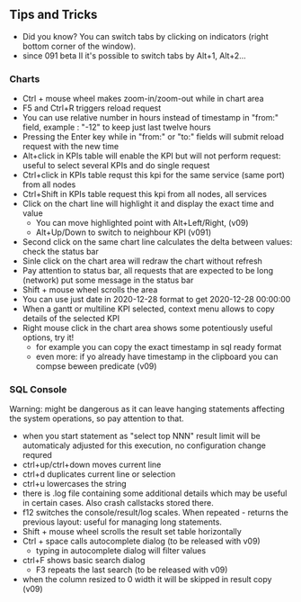 ## Tips and Tricks

* Did you know? You can switch tabs by clicking on indicators (right bottom corner of the window).
* since 091 beta II it's possible to switch tabs by Alt+1, Alt+2...

### Charts
* Ctrl + mouse wheel makes zoom-in/zoom-out while in chart area
* F5 and Ctrl+R triggers reload request
* You can use relative number in hours instead of timestamp in "from:" field, example : "-12" to keep just last twelve hours
* Pressing the Enter key while in "from:" or "to:" fields will submit reload request with the new time
* Alt+click in KPIs table will enable the KPI but will not perform request: useful to select several KPIs and do single request
* Ctrl+click in KPIs table requst this kpi for the same service (same port) from all nodes
* Ctrl+Shift in KPIs table request this kpi from all nodes, all services
* Click on the chart line will highlight it and display the exact time and value
   * You can move highlighted point with Alt+Left/Right, (v09)
   * Alt+Up/Down to switch to neighbour KPI (v091)
* Second click on the same chart line calculates the delta between values: check the status bar
* Sinle click on the chart area will redraw the chart without refresh
* Pay attention to status bar, all requests that are expected to be long (network) put some message in the status bar
* Shift + mouse wheel scrolls the area
* You can use just date in 2020-12-28 format to get 2020-12-28 00:00:00
* When a gantt or multiline KPI selected, context menu allows to copy details of the selected KPI
* Right mouse click in the chart area shows some potentiously useful options, try it!
  * for example you can copy the exact timestamp in sql ready format
  * even more: if yo already have timestamp in the clipboard you can compse beween predicate (v09)
 

### SQL Console
Warning: might be dangerous as it can leave hanging statements affecting the system operations, so pay attention to that. 

* when you start statement as "select top NNN" result limit will be automaticaly adjusted for this execution, no configuration change requred
* ctrl+up/ctrl+down moves current line
* ctrl+d duplicates current line or selection
* ctrl+u lowercases the string
* there is .log file containing some additional details which may be useful in certain cases. Also crash callstacks stored there.
* f12 switches the console/result/log scales. When repeated - returns the previous layout: useful for managing long statements.
* Shift + mouse wheel scrolls the result set table horizontally
* Ctrl + space calls autocomplete dialog (to be released with v09)
  * typing  in autocomplete dialog will filter values
* ctrl+F shows basic search dialog
  * F3 repeats the last search (to be released with v09)
* when the column resized to 0 width it will be skipped in result copy (v09)
